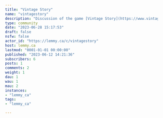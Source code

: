 ```yaml
---
title: "Vintage Story" 
name: "vintagestory"
description: "Discussion of the game [Vintage Story](https://www.vintagestory.at/), a block survival game similar to Minecraft but with more emphasis on realism and depth of gameplay."
type: community
date: "2023-06-28 15:17:53"
draft: false
nsfw: false
actor_id: "https://lemmy.ca/c/vintagestory"
host: lemmy.ca
lastmod: "0001-01-01 00:00:00"
published: "2023-06-12 14:21:36"
subscribers: 6
posts: 1
comments: 2
weight: 1
dau: 1
wau: 1
mau: 2
instances:
- "lemmy_ca"
tags: 
- "lemmy_ca"

---
```

